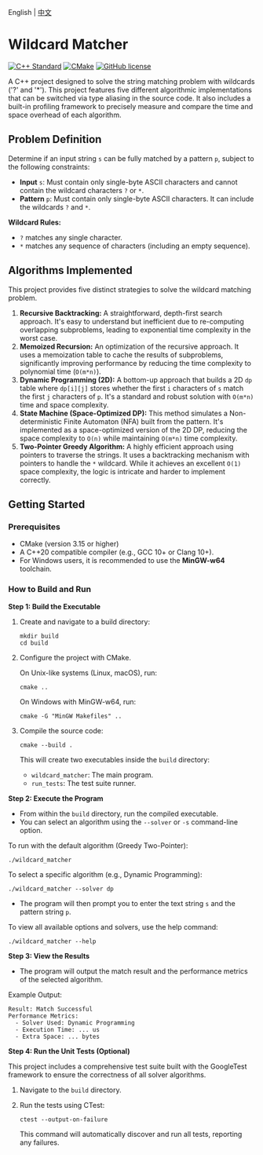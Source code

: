 English | [中文](README_zh.md)

# Wildcard Matcher

[![C++ Standard](https://img.shields.io/badge/C++-20%2B-blue?style=flat&logo=cplusplus)](https://isocpp.org/std/status)
[![CMake](https://img.shields.io/badge/CMake-3.15%2B-red?style=flat&logo=cmake)](https://cmake.org)
[![GitHub license](https://img.shields.io/github/license/suzato/wildcard-matcher)](LICENSE)

A C++ project designed to solve the string matching problem with wildcards ('?' and '\*'). This project features five different algorithmic implementations that can be switched via type aliasing in the source code. It also includes a built-in profiling framework to precisely measure and compare the time and space overhead of each algorithm.

## Problem Definition

Determine if an input string `s` can be fully matched by a pattern `p`, subject to the following constraints:

- **Input** `s`: Must contain only single-byte ASCII characters and cannot contain the wildcard characters `?` or `*`.
- **Pattern** `p`: Must contain only single-byte ASCII characters. It can include the wildcards `?` and `*`.

**Wildcard Rules:**

- `?` matches any single character.
- `*` matches any sequence of characters (including an empty sequence).

## Algorithms Implemented

This project provides five distinct strategies to solve the wildcard matching problem.

1.  **Recursive Backtracking:** A straightforward, depth-first search approach. It's easy to understand but inefficient due to re-computing overlapping subproblems, leading to exponential time complexity in the worst case.
2.  **Memoized Recursion:** An optimization of the recursive approach. It uses a memoization table to cache the results of subproblems, significantly improving performance by reducing the time complexity to polynomial time (`O(m*n)`).
3.  **Dynamic Programming (2D):** A bottom-up approach that builds a 2D `dp` table where `dp[i][j]` stores whether the first `i` characters of `s` match the first `j` characters of `p`. It's a standard and robust solution with `O(m*n)` time and space complexity.
4.  **State Machine (Space-Optimized DP):** This method simulates a Non-deterministic Finite Automaton (NFA) built from the pattern. It's implemented as a space-optimized version of the 2D DP, reducing the space complexity to `O(n)` while maintaining `O(m*n)` time complexity.
5.  **Two-Pointer Greedy Algorithm:** A highly efficient approach using pointers to traverse the strings. It uses a backtracking mechanism with pointers to handle the `*` wildcard. While it achieves an excellent `O(1)` space complexity, the logic is intricate and harder to implement correctly.

## Getting Started

### Prerequisites

- CMake (version 3.15 or higher)
- A C++20 compatible compiler (e.g., GCC 10+ or Clang 10+).
- For Windows users, it is recommended to use the **MinGW-w64** toolchain.

### How to Build and Run

**Step 1: Build the Executable**

1. Create and navigate to a build directory:

   ```shell
   mkdir build
   cd build
   ```

2. Configure the project with CMake.

   On Unix-like systems (Linux, macOS), run:

   ```shell
   cmake ..
   ```

   On Windows with MinGW-w64, run:

   ```shell
   cmake -G "MinGW Makefiles" ..
   ```

3. Compile the source code:

   ```shell
   cmake --build .
   ```

   This will create two executables inside the `build` directory:

   - `wildcard_matcher`: The main program.
   - `run_tests`: The test suite runner.

**Step 2: Execute the Program**

- From within the `build` directory, run the compiled executable.
- You can select an algorithm using the `--solver` or `-s` command-line option.

To run with the default algorithm (Greedy Two-Pointer):

```shell
./wildcard_matcher
```

To select a specific algorithm (e.g., Dynamic Programming):

```shell
./wildcard_matcher --solver dp
```

- The program will then prompt you to enter the text string `s` and the pattern string `p`.

To view all available options and solvers, use the help command:

```shell
./wildcard_matcher --help
```

**Step 3: View the Results**

- The program will output the match result and the performance metrics of the selected algorithm.

Example Output:

```
Result: Match Successful
Performance Metrics:
  - Solver Used: Dynamic Programming
  - Execution Time: ... us
  - Extra Space: ... bytes
```

**Step 4: Run the Unit Tests (Optional)**

This project includes a comprehensive test suite built with the GoogleTest framework to ensure the correctness of all solver algorithms.

1. Navigate to the `build` directory.

2. Run the tests using CTest:

   ```shell
   ctest --output-on-failure
   ```

   This command will automatically discover and run all tests, reporting any failures.
